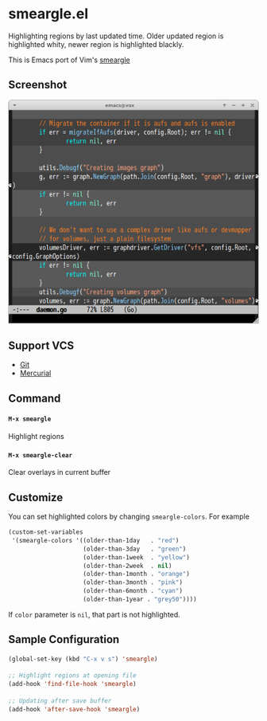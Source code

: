 # smeargle.el

Highlighting regions by last updated time.
Older updated region is highlighted whity, newer region is highlighted blackly.

This is Emacs port of Vim's [smeargle](https://github.com/FriedSock/smeargle)

## Screenshot

![smeargle](image/smeargle.png)

## Support VCS

- [Git](http://git-scm.com/)
- [Mercurial](http://mercurial.selenic.com/)

## Command

#### `M-x smeargle`

Highlight regions


#### `M-x smeargle-clear`

Clear overlays in current buffer


## Customize

You can set highlighted colors by changing `smeargle-colors`.
For example

```lisp
(custom-set-variables
 '(smeargle-colors '((older-than-1day   . "red")
                     (older-than-3day   . "green")
                     (older-than-1week  . "yellow")
                     (older-than-2week  . nil)
                     (older-than-1month . "orange")
                     (older-than-3month . "pink")
                     (older-than-6month . "cyan")
                     (older-than-1year . "grey50"))))
```

If `color` parameter is `nil`, that part is not highlighted.


## Sample Configuration

```lisp
(global-set-key (kbd "C-x v s") 'smeargle)

;; Highlight regions at opening file
(add-hook 'find-file-hook 'smeargle)

;; Updating after save buffer
(add-hook 'after-save-hook 'smeargle)
```
